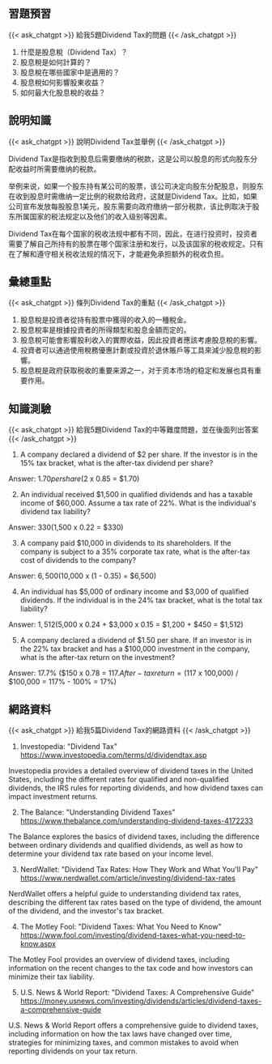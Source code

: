 ## 習題預習
{{< ask_chatgpt >}}
給我5題Dividend Tax的問題
{{< /ask_chatgpt >}}



1. 什麼是股息稅（Dividend Tax）？
2. 股息稅是如何計算的？
3. 股息稅在哪些國家中是適用的？
4. 股息稅如何影響股東收益？
5. 如何最大化股息稅的收益？   

## 說明知識
{{< ask_chatgpt >}}
說明Dividend Tax並舉例
{{< /ask_chatgpt >}}



Dividend Tax是指收到股息后需要缴纳的税款，这是公司以股息的形式向股东分配收益时所需要缴纳的税款。

举例来说，如果一个股东持有某公司的股票，该公司决定向股东分配股息，则股东在收到股息时需缴纳一定比例的税款给政府，这就是Dividend Tax。比如，如果公司宣布发放每股股息1美元，股东需要向政府缴纳一部分税款，该比例取决于股东所属国家的税法规定以及他们的收入级别等因素。

Dividend Tax在每个国家的税收法规中都有不同，因此，在进行投资时，投资者需要了解自己所持有的股票在哪个国家注册和发行，以及该国家的税收规定。只有在了解和遵守相关税收法规的情况下，才能避免承担额外的税收负担。   

## 彙總重點
{{< ask_chatgpt >}}
條列Dividend Tax的重點
{{< /ask_chatgpt >}}



1. 股息稅是投資者從持有股票中獲得的收入的一種稅金。
2. 股息稅率是根據投資者的所得類型和股息金額而定的。
3. 股息稅可能會影響股利收入的實際收益，因此投資者應該考慮股息稅的影響。
4. 投資者可以通過使用稅務優惠計劃或投資於退休賬戶等工具來減少股息稅的影響。
5. 股息稅是政府获取税收的重要来源之一，对于资本市场的稳定和发展也具有重要作用。   

## 知識測驗
{{< ask_chatgpt >}}
給我5題Dividend Tax的中等難度問題，並在後面列出答案
{{< /ask_chatgpt >}}



1. A company declared a dividend of $2 per share. If the investor is in the 15% tax bracket, what is the after-tax dividend per share?

Answer: $1.70 per share ($2 x 0.85 = $1.70)

2. An individual received $1,500 in qualified dividends and has a taxable income of $60,000. Assume a tax rate of 22%. What is the individual's dividend tax liability?

Answer: $330 ($1,500 x 0.22 = $330)

3. A company paid $10,000 in dividends to its shareholders. If the company is subject to a 35% corporate tax rate, what is the after-tax cost of dividends to the company?

Answer: $6,500 ($10,000 x (1 - 0.35) = $6,500)

4. An individual has $5,000 of ordinary income and $3,000 of qualified dividends. If the individual is in the 24% tax bracket, what is the total tax liability?

Answer: $1,512 ($5,000 x 0.24 + $3,000 x 0.15 = $1,200 + $450 = $1,512)

5. A company declared a dividend of $1.50 per share. If an investor is in the 22% tax bracket and has a $100,000 investment in the company, what is the after-tax return on the investment?

Answer: 17.7% ($150 x 0.78 = $117. After-tax return = ($117 x 100,000) / $100,000 = 117% - 100% = 17%)   

## 網路資料
{{< ask_chatgpt >}}
給我5篇Dividend Tax的網路資料
{{< /ask_chatgpt >}}



1. Investopedia: "Dividend Tax" 
https://www.investopedia.com/terms/d/dividendtax.asp

Investopedia provides a detailed overview of dividend taxes in the United States, including the different rates for qualified and non-qualified dividends, the IRS rules for reporting dividends, and how dividend taxes can impact investment returns.

2. The Balance: "Understanding Dividend Taxes" 
https://www.thebalance.com/understanding-dividend-taxes-4172233

The Balance explores the basics of dividend taxes, including the difference between ordinary dividends and qualified dividends, as well as how to determine your dividend tax rate based on your income level.

3. NerdWallet: "Dividend Tax Rates: How They Work and What You'll Pay" 
https://www.nerdwallet.com/article/investing/dividend-tax-rates

NerdWallet offers a helpful guide to understanding dividend tax rates, describing the different tax rates based on the type of dividend, the amount of the dividend, and the investor's tax bracket.

4. The Motley Fool: "Dividend Taxes: What You Need to Know" 
https://www.fool.com/investing/dividend-taxes-what-you-need-to-know.aspx

The Motley Fool provides an overview of dividend taxes, including information on the recent changes to the tax code and how investors can minimize their tax liability.

5. U.S. News & World Report: "Dividend Taxes: A Comprehensive Guide" 
https://money.usnews.com/investing/dividends/articles/dividend-taxes-a-comprehensive-guide

U.S. News & World Report offers a comprehensive guide to dividend taxes, including information on how the tax laws have changed over time, strategies for minimizing taxes, and common mistakes to avoid when reporting dividends on your tax return.   

